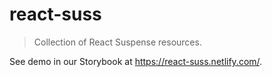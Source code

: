 # react-suss
> Collection of React Suspense resources.

See demo in our Storybook at https://react-suss.netlify.com/.
